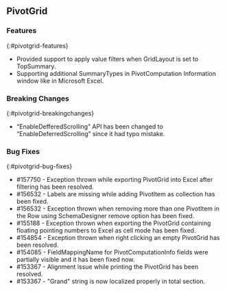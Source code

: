 ## PivotGrid

### Features
{:#pivotgrid-features}

* Provided support to apply value filters when GridLayout is set to TopSummary.
* Supporting additional SummaryTypes in PivotComputation Information window like in Microsoft Excel.

### Breaking Changes
{:#pivotgrid-breakingchanges}
* “EnableDefferedScrolling” API has been changed to “EnableDeferredScrolling” since it had typo mistake. 
 
### Bug Fixes
{:#pivotgrid-bug-fixes} 

* \#157750 - Exception thrown while exporting PivotGrid into Excel after filtering has been resolved. 
* \#156532 - Labels are missing while adding PivotItem as collection has been fixed. 
* \#156532 - Exception thrown when removing more than one PivotItem in the Row using SchemaDesigner remove option has been fixed. 
* \#155188 - Exception thrown when exporting the PivotGrid containing floating pointing numbers to Excel as cell mode has been fixed.
* \#154854 - Exception thrown when right clicking an empty PivotGrid has been resolved.
* \#154085 - FieldMappingName for PivotComputationInfo fields were partially visible and it has been fixed now.
* \#153367 - Alignment issue while printing the PivotGrid has been resolved.
* \#153367 - "Grand" string is now localized properly in total section.
